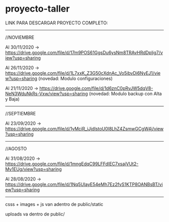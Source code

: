 # proyecto-taller

LINK PARA DESCARGAR PROYECTO COMPLETO: 

-----------------------------------------------------------------------------------------------------------------------------------------------------------------------------------
//NOVIEMBRE

Al 30/11/2020 -> https://drive.google.com/file/d/17m9POS61GgsDu6ysNm8TRAvHRdDplig7/view?usp=sharing

Al 26/11/2020 -> https://drive.google.com/file/d/1L7xxK_Z3G50cXdnAc_Vo5ibvDi6NyEJ1/view?usp=sharing (novedad: Modulo configuraciones)

Al 21/11/2020 -> https://drive.google.com/file/d/1d6znC0pRvJW5dqV8-NeN3WduNkRs-Vxw/view?usp=sharing (novedad: Modulo backup con Alta y Baja)

-----------------------------------------------------------------------------------------------------------------------------------------------------------------------------------
//SEPTIEMBRE

Al 23/09/2020 -> https://drive.google.com/file/d/1yMciR_iJjdlstoU0l8LhZ4ZsmwGCgW4j/view?usp=sharing

-----------------------------------------------------------------------------------------------------------------------------------------------------------------------------------
//AGOSTO

Al 31/08/2020 -> https://drive.google.com/file/d/1mngEdqC99LFFdIEC7xsajVUt2-Mv1EUg/view?usp=sharing

Al 28/08/2020 -> https://drive.google.com/file/d/1Nq5UIayE54eMh7Ez2fvS1KTP8OANBsBT/view?usp=sharing

-----------------------------------------------------------------------------------------------------------------------------------------------------------------------------------

csss + images + js van adentro de public/static

uploads va dentro de public/

